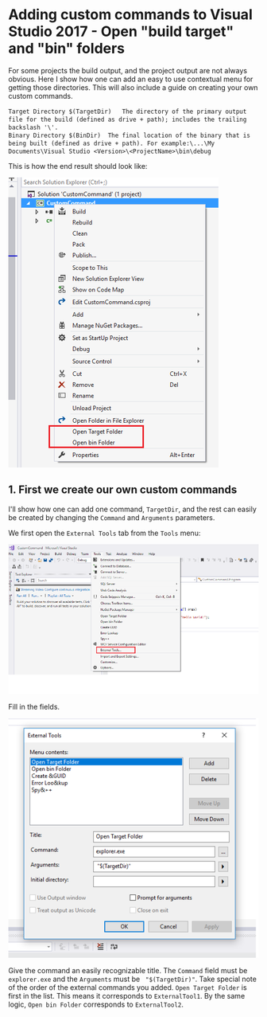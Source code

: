 # Adding custom commands to Visual Studio 2017 - Open "build target" and "bin" folders

For some projects the build output, and the project output are not always obvious. Here I show how one can add an easy to use contextual menu for getting those directories. This will also include a guide on creating your own custom commands. 

```
Target Directory $(TargetDir)	The directory of the primary output file for the build (defined as drive + path); includes the trailing backslash '\'.
Binary Directory $(BinDir)	The final location of the binary that is being built (defined as drive + path). For example:\...\My Documents\Visual Studio <Version>\<ProjectName>\bin\debug

```
This is how the end result should look like:

![End result](images/image1.png)



## 1. First we create our own custom commands

I'll show how one can add one command, `TargetDir`, and the rest can easily be created by changing the `Command` and `Arguments` parameters. 

We first open the `External Tools` tab from the `Tools` menu:

![External tools](images/image2.png)

Fill in the fields. 

![Add External tool](images/image3.png)

Give the command an easily recognizable title. The `Command` field must be `explorer.exe` and the `Arguments` must be ` "$(TargetDir)"`. Take special note of the order of the external commands you added. `Open Target Folder` is first in the list. This means it corresponds to `ExternalTool1`. By the same logic, `Open bin Folder` corresponds to `ExternalTool2`. 
